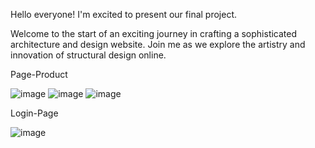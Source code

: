 Hello everyone! I'm excited to present our final project.

Welcome to the start of an exciting journey in crafting a sophisticated architecture and design website. Join me as we explore the artistry and innovation of structural design online.

Page-Product

![image](https://github.com/Hanafihp10/Pemweb-FP/assets/150600113/82b289ed-21a7-408c-b85e-90999b16e2a8)
![image](https://github.com/Hanafihp10/Pemweb-FP/assets/150600113/a749de8f-c30b-4355-8f0a-83a9c8073b38)
![image](https://github.com/Hanafihp10/Application-Wedevelopard/assets/150600113/f1d3ae73-e231-4a5a-b62d-c6ddd1de638c)

Login-Page

![image](https://github.com/Hanafihp10/Pemweb-FP/assets/150600113/70423091-648f-4ac3-ad04-e7be8bb79ab0)









